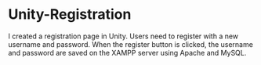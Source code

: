 # Unity-Registration
I created a registration page in Unity. Users need to register with a new username and password. When the register button is clicked, the username and password are saved on the XAMPP server using Apache and MySQL.
